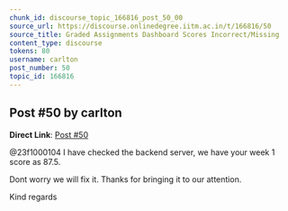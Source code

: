 ```yaml
---
chunk_id: discourse_topic_166816_post_50_00
source_url: https://discourse.onlinedegree.iitm.ac.in/t/166816/50
source_title: Graded Assignments Dashboard Scores Incorrect/Missing
content_type: discourse
tokens: 80
username: carlton
post_number: 50
topic_id: 166816
---
```


## Post #50 by carlton

**Direct Link**: [Post #50](https://discourse.onlinedegree.iitm.ac.in/t/166816/50)

@23f1000104 I have checked the backend server, we have your week 1 score as 87.5.

Dont worry we will fix it. Thanks for bringing it to our attention.

Kind regards

